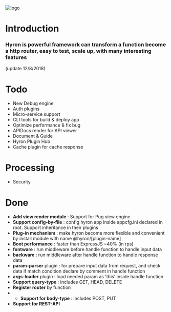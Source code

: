 ![logo](https://i.imgur.com/mAjPWAu.png)

# Introduction

### **Hyron** is powerful framework can transform a function become a http router, easy to test, scale up, with many interesting features

(update 12/8/2018)

# Todo
- New Debug engine
- Auth plugins
- Micro-service support
- CLI tools for build & deploy app
- Optimize performance & fix bug
- APIDocs render for API viewer
- Document & Guide
- Hyron Plugin Hub
- Cache plugin for cache response

# Processing
- Security

# Done
- **Add view render module** : Support for Pug view engine
- **Support config-by-file** : config hyron app inside appcfg.ini declared in root. Support inheritance in their plugins
- **Plug-in mechanism** : make hyron become more flexible and convenient by install module with name @hyron/[plugin-name]
- **Boot performance** : faster than ExpressJS ~40% (in rps)
- **fontware** : run middleware before handle function to handle input data
- **backware** : run middleware after handle function to handle response data
- **param-parser** plugin : for prepare input data from request, and check data if match condition declare by comment in handle function 
- **args-loader** plugin : load needed param as 'this' inside handle function 
- **Support query-type** : includes GET, HEAD, DELETE
- **Register router** by function
- - **Support for body-type** : includes POST, PUT
- **Support for REST-API**